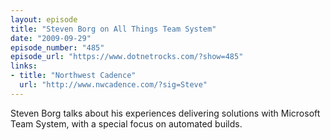 ```yaml
---
layout: episode
title: "Steven Borg on All Things Team System"
date: "2009-09-29"
episode_number: "485"
episode_url: "https://www.dotnetrocks.com/?show=485"
links:
- title: "Northwest Cadence"
  url: "http://www.nwcadence.com/?sig=Steve"
---
```


Steven Borg talks about his experiences delivering solutions with Microsoft Team System, with a special focus on automated builds.
